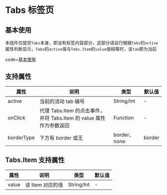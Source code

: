 # Tabs 标签页

## 基本使用

本组件仅提空`Tabs`本身，即没有标签内容部分，这部分请自行根据`Tabs`的`active`属性判断显示，`Tabs`的`active`值与`Tabs.Item`的`value`值相等时，该`tab`即为当前

code=[基本使用](tabs)

## 支持属性

| 属性       | 说明                                                                | 类型         | 默认值 |
| ---------- | ------------------------------------------------------------------- | ------------ | ------ |
| active     | 当前的活动 tab 编号                                                 | String/Int   | -      |
| onClick    | 代理 Tabs.Item 的点击事件，并将 Tabs.Item 的 value 属性作为参数返回 | Function     | -      |
| borderType | 下方有 border 或无                                                  | border、none | border |

## Tabs.Item 支持属性

| 属性  | 说明             | 类型       | 默认值 |
| ----- | ---------------- | ---------- | ------ |
| value | 该 Item 对应的值 | String/Int | -      |

